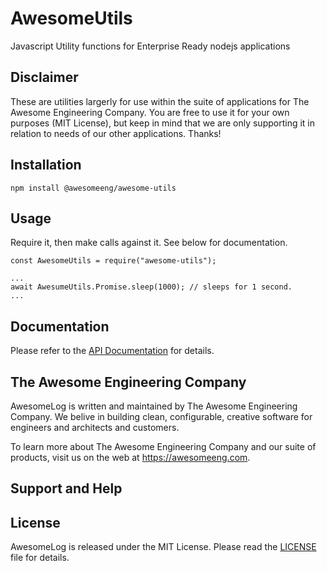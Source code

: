 # AwesomeUtils

Javascript Utility functions for Enterprise Ready nodejs applications

## Disclaimer

These are utilities largerly for use within the suite of applications for The Awesome Engineering Company. You are free to use it for your own purposes (MIT License), but keep in mind that we are only supporting it in relation to needs of our other applications. Thanks!

## Installation

```
npm install @awesomeeng/awesome-utils
```

## Usage

Require it, then make calls against it. See below for documentation.

```
const AwesomeUtils = require("awesome-utils");

...
await AwesumeUtils.Promise.sleep(1000); // sleeps for 1 second.
...
```

## Documentation

Please refer to the [API Documentation](./docs/API.md) for details.

## The Awesome Engineering Company

AwesomeLog is written and maintained by The Awesome Engineering Company. We belive in building clean, configurable, creative software for engineers and architects and customers.

To learn more about The Awesome Engineering Company and our suite of products, visit us on the web at https://awesomeeng.com.

## Support and Help

## License

AwesomeLog is released under the MIT License. Please read the  [LICENSE](./LICENSE) file for details.

